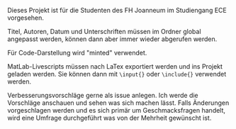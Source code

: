 Dieses Projekt ist für die Studenten des FH Joanneum im Studiengang ECE vorgesehen.

Titel, Autoren, Datum und Unterschriften müssen im Ordner global angepasst werden, können dann aber immer wieder abgerufen werden.

Für Code-Darstellung wird "minted" verwendet.

MatLab-Livescripts müssen nach LaTex exportiert werden und ins Projekt geladen werden. Sie können dann mit `\input{}` oder `\include{}` verwendet werden.

Verbesserungsvorschläge gerne als issue anlegen.
Ich werde die Vorschläge anschauen und sehen was sich machen lässt.
Falls Änderungen vorgeschlagen werden und es sich primär um Geschmacksfragen handelt, wird eine Umfrage durchgeführt was von der Mehrheit gewünscht ist.